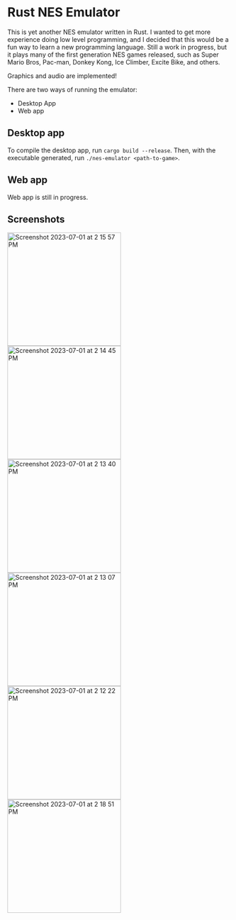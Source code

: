 # Rust NES Emulator

This is yet another NES emulator written in Rust. I wanted to get more experience doing low level programming, and I decided that this would be a fun way to learn a new programming language. Still a work in progress, but it plays many of the first generation NES games released, such as Super Mario Bros, Pac-man, Donkey Kong, Ice Climber, Excite Bike, and others.

Graphics and audio are implemented! 

There are two ways of running the emulator:

* Desktop App
* Web app

## Desktop app

To compile the desktop app, run `cargo build --release`. Then, with the executable generated, run `./nes-emulator <path-to-game>`.

## Web app

Web app is still in progress.

## Screenshots

<img width="256" alt="Screenshot 2023-07-01 at 2 15 57 PM" src="https://github.com/annethereshewent/rust-nes-emulator/assets/1106413/64406d9e-424d-48a2-a2a1-1edc5ccc0a20">
<img width="256" alt="Screenshot 2023-07-01 at 2 14 45 PM" src="https://github.com/annethereshewent/rust-nes-emulator/assets/1106413/ae5729db-a36c-43c3-9732-ca36f55c3b80">
<img width="256" alt="Screenshot 2023-07-01 at 2 13 40 PM" src="https://github.com/annethereshewent/rust-nes-emulator/assets/1106413/62e4291e-de91-4d48-8316-92a226a4166c">
<img width="256" alt="Screenshot 2023-07-01 at 2 13 07 PM" src="https://github.com/annethereshewent/rust-nes-emulator/assets/1106413/44179c60-a05e-4545-94d9-9cf313d16657">
<img width="256" alt="Screenshot 2023-07-01 at 2 12 22 PM" src="https://github.com/annethereshewent/rust-nes-emulator/assets/1106413/41c24695-ced1-4b23-800d-bb39ce8ac026">
<img width="256" alt="Screenshot 2023-07-01 at 2 18 51 PM" src="https://github.com/annethereshewent/rust-nes-emulator/assets/1106413/066f4b77-abcb-4623-bf2b-7239472c902c">

